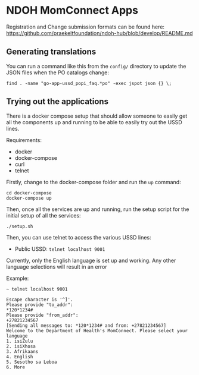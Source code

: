 # NDOH MomConnect Apps

Registration and Change submission formats can be found here:
https://github.com/praekeltfoundation/ndoh-hub/blob/develop/README.md

## Generating translations

You can run a command like this from the `config/` directory to update
the JSON files when the PO catalogs change:

```
find . -name "go-app-ussd_popi_faq.*po" -exec jspot json {} \;
```

## Trying out the applications

There is a docker compose setup that should allow someone to easily get all the
components up and running to be able to easily try out the USSD lines.

Requirements:
 - docker
 - docker-compose
 - curl
 - telnet

Firstly, change to the docker-compose folder and run the `up` command:
```
cd docker-compose
docker-compose up
```

Then, once all the services are up and running, run the setup script for the
initial setup of all the services:
```
./setup.sh
```

Then, you can use telnet to access the various USSD lines:
 - Public USSD: `telnet localhost 9001`

Currently, only the English language is set up and working. Any other language
selections will result in an error

Example:
```
~ telnet localhost 9001

Escape character is '^]'.
Please provide "to_addr":
*120*1234#
Please provide "from_addr":
+27821234567
[Sending all messages to: *120*1234# and from: +27821234567]
Welcome to the Department of Health's MomConnect. Please select your language
1. isiZulu
2. isiXhosa
3. Afrikaans
4. English
5. Sesotho sa Leboa
6. More
```